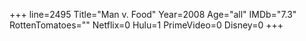 +++
line=2495
Title="Man v. Food"
Year=2008
Age="all"
IMDb="7.3"
RottenTomatoes=""
Netflix=0
Hulu=1
PrimeVideo=0
Disney=0
+++

